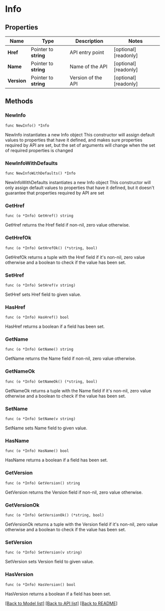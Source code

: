 # Info

## Properties

Name | Type | Description | Notes
------------ | ------------- | ------------- | -------------
**Href** | Pointer to **string** | API entry point | [optional] [readonly] 
**Name** | Pointer to **string** | Name of the API | [optional] [readonly] 
**Version** | Pointer to **string** | Version of the API | [optional] [readonly] 

## Methods

### NewInfo

`func NewInfo() *Info`

NewInfo instantiates a new Info object
This constructor will assign default values to properties that have it defined,
and makes sure properties required by API are set, but the set of arguments
will change when the set of required properties is changed

### NewInfoWithDefaults

`func NewInfoWithDefaults() *Info`

NewInfoWithDefaults instantiates a new Info object
This constructor will only assign default values to properties that have it defined,
but it doesn't guarantee that properties required by API are set

### GetHref

`func (o *Info) GetHref() string`

GetHref returns the Href field if non-nil, zero value otherwise.

### GetHrefOk

`func (o *Info) GetHrefOk() (*string, bool)`

GetHrefOk returns a tuple with the Href field if it's non-nil, zero value otherwise
and a boolean to check if the value has been set.

### SetHref

`func (o *Info) SetHref(v string)`

SetHref sets Href field to given value.

### HasHref

`func (o *Info) HasHref() bool`

HasHref returns a boolean if a field has been set.

### GetName

`func (o *Info) GetName() string`

GetName returns the Name field if non-nil, zero value otherwise.

### GetNameOk

`func (o *Info) GetNameOk() (*string, bool)`

GetNameOk returns a tuple with the Name field if it's non-nil, zero value otherwise
and a boolean to check if the value has been set.

### SetName

`func (o *Info) SetName(v string)`

SetName sets Name field to given value.

### HasName

`func (o *Info) HasName() bool`

HasName returns a boolean if a field has been set.

### GetVersion

`func (o *Info) GetVersion() string`

GetVersion returns the Version field if non-nil, zero value otherwise.

### GetVersionOk

`func (o *Info) GetVersionOk() (*string, bool)`

GetVersionOk returns a tuple with the Version field if it's non-nil, zero value otherwise
and a boolean to check if the value has been set.

### SetVersion

`func (o *Info) SetVersion(v string)`

SetVersion sets Version field to given value.

### HasVersion

`func (o *Info) HasVersion() bool`

HasVersion returns a boolean if a field has been set.


[[Back to Model list]](../README.md#documentation-for-models) [[Back to API list]](../README.md#documentation-for-api-endpoints) [[Back to README]](../README.md)


